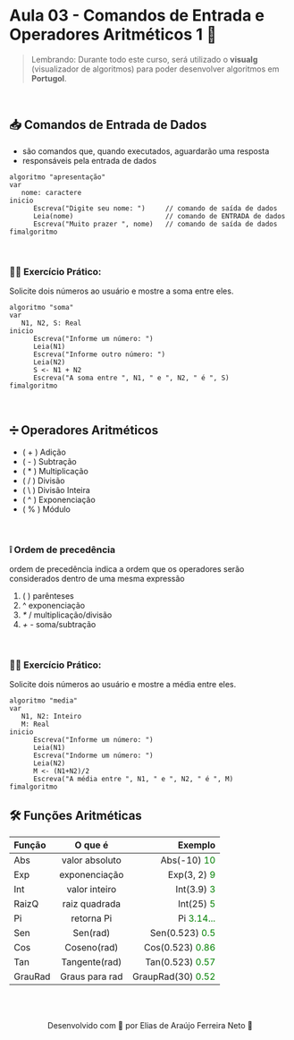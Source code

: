 # Aula 03 - Comandos de Entrada e Operadores Aritméticos 1 🔢

> Lembrando: Durante todo este curso, será utilizado o **visualg** (visualizador de algoritmos) para poder desenvolver algoritmos em **Portugol**.

<br>

## 📥 **Comandos de Entrada de Dados**

- são comandos que, quando executados, aguardarão uma resposta
- responsáveis pela entrada de dados

````
algoritmo "apresentação"
var
   nome: caractere
inicio
      Escreva("Digite seu nome: ")     // comando de saída de dados
      Leia(nome)                       // comando de ENTRADA de dados
      Escreva("Muito prazer ", nome)   // comando de saída de dados
fimalgoritmo
````

<br>

### 🏋️‍♂️ **Exercício Prático:**

Solicite dois números ao usuário e mostre a soma entre eles.

````
algoritmo "soma"
var
   N1, N2, S: Real
inicio
      Escreva("Informe um número: ")
      Leia(N1)
      Escreva("Informe outro número: ")
      Leia(N2)
      S <- N1 + N2
      Escreva("A soma entre ", N1, " e ", N2, " é ", S)
fimalgoritmo
````

<br>

## ➗ **Operadores Aritméticos**

* ( + ) Adição
* ( - ) Subtração
* ( * ) Multiplicação
* ( / ) Divisão
* ( \ ) Divisão Inteira
* ( ^ ) Exponenciação
* ( % ) Módulo

<BR>

### ❕ **Ordem de precedência**

ordem de precedência indica a ordem que os operadores serão considerados 
dentro de uma mesma expressão

1. ( )  parênteses
2.  ^   exponenciação
3. _*_ /  multiplicação/divisão
4. _+_ _-_  soma/subtração

<BR>

### 🏋️‍♂️ **Exercício Prático:**

Solicite dois números ao usuário e mostre a média entre eles.

````
algoritmo "media"
var
   N1, N2: Inteiro
   M: Real
inicio
      Escreva("Informe um número: ")
      Leia(N1)
      Escreva("Indorme um número: ")
      Leia(N2)
      M <- (N1+N2)/2
      Escreva("A média entre ", N1, " e ", N2, " é ", M)
fimalgoritmo
````

## 🛠 Funções Aritméticas

Função | O que é | Exemplo
:--------- | :------: | -------:
Abs | valor absoluto | Abs(-10)  <span style="color:green">10</span>
Exp | exponenciação | Exp(3, 2)  <span style="color:green">9</span>
Int | valor inteiro | Int(3.9)  <span style="color:green">3</span>
RaizQ | raiz quadrada | Int(25)  <span style="color:green">5</span>
Pi | retorna Pi | Pi  <span style="color:green">3.14...</span>
Sen | Sen(rad) | Sen(0.523)  <span style="color:green">0.5</span>
Cos | Coseno(rad) | Cos(0.523)  <span style="color:green">0.86</span>
Tan | Tangente(rad) | Tan(0.523)  <span style="color:green">0.57</span>
GrauRad | Graus para rad | GraupRad(30)  <span style="color:green">0.52</span>

<br><br>

<p align="center"> Desenvolvido com 💙 por Elias de Araújo Ferreira Neto 👋 <p>